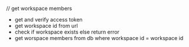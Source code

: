 // get workspace members

- get and verify access token
- get workspace id from url
- check if workspace exists else return error
- get worspace members from db where workspace id = workspace id
